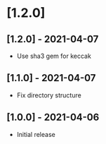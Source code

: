 # [1.2.0]

## [1.2.0] - 2021-04-07

- Use sha3 gem for keccak

## [1.1.0] - 2021-04-07

- Fix directory structure

## [1.0.0] - 2021-04-06

- Initial release

